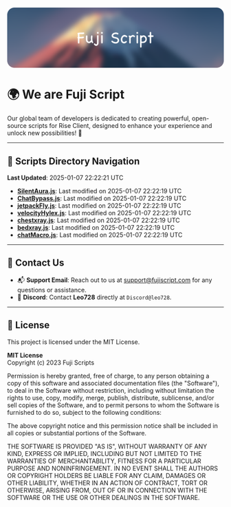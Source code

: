![Banner](.github/b.webp)

# 🌍 **We are Fuji Script**

Our global team of developers is dedicated to creating powerful, open-source scripts for Rise Client, designed to enhance your experience and unlock new possibilities! 🌟

---
<!-- SCRIPTS_NAVIGATION_START -->
## 📂 **Scripts Directory Navigation**

**Last Updated**: 2025-01-07 22:22:21 UTC

- **[SilentAura.js](scripts/SilentAura.js)**: Last modified on 2025-01-07 22:22:19 UTC
- **[ChatBypass.js](scripts/ChatBypass.js)**: Last modified on 2025-01-07 22:22:19 UTC
- **[jetpackFly.js](scripts/jetpackFly.js)**: Last modified on 2025-01-07 22:22:19 UTC
- **[velocityHylex.js](scripts/velocityHylex.js)**: Last modified on 2025-01-07 22:22:19 UTC
- **[chestxray.js](scripts/chestxray.js)**: Last modified on 2025-01-07 22:22:19 UTC
- **[bedxray.js](scripts/bedxray.js)**: Last modified on 2025-01-07 22:22:19 UTC
- **[chatMacro.js](scripts/chatMacro.js)**: Last modified on 2025-01-07 22:22:19 UTC

<!-- SCRIPTS_NAVIGATION_END -->

---

## 💬 **Contact Us**  
- 📬 **Support Email**: Reach out to us at [support@fujiscript.com](mailto:support@fujiscript.com) for any questions or assistance.  
- 💬 **Discord**: Contact **Leo728** directly at `Discord@leo728`.

---

## 📜 **License**

This project is licensed under the MIT License.  

**MIT License**  
Copyright (c) 2023 Fuji Scripts  

Permission is hereby granted, free of charge, to any person obtaining a copy of this software and associated documentation files (the "Software"), to deal in the Software without restriction, including without limitation the rights to use, copy, modify, merge, publish, distribute, sublicense, and/or sell copies of the Software, and to permit persons to whom the Software is furnished to do so, subject to the following conditions:  

The above copyright notice and this permission notice shall be included in all copies or substantial portions of the Software.  

THE SOFTWARE IS PROVIDED "AS IS", WITHOUT WARRANTY OF ANY KIND, EXPRESS OR IMPLIED, INCLUDING BUT NOT LIMITED TO THE WARRANTIES OF MERCHANTABILITY, FITNESS FOR A PARTICULAR PURPOSE AND NONINFRINGEMENT. IN NO EVENT SHALL THE AUTHORS OR COPYRIGHT HOLDERS BE LIABLE FOR ANY CLAIM, DAMAGES OR OTHER LIABILITY, WHETHER IN AN ACTION OF CONTRACT, TORT OR OTHERWISE, ARISING FROM, OUT OF OR IN CONNECTION WITH THE SOFTWARE OR THE USE OR OTHER DEALINGS IN THE SOFTWARE.  
